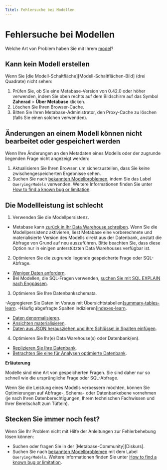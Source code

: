 ```yaml
---
Titel: Fehlersuche bei Modellen
---
```



# Fehlersuche bei Modellen


Welche Art von Problem haben Sie mit Ihrem [model][model-docs]?


## Kann kein Modell erstellen


Wenn Sie [die Modell-Schaltfläche][Modell-Schaltflächen-Bild] (drei Quadrate) nicht sehen:


1. Prüfen Sie, ob Sie eine Metabase-Version von 0.42.0 oder höher verwenden, indem Sie oben rechts auf dem Bildschirm auf das Symbol **Zahnrad** > **Über Metabase** klicken.
2. Löschen Sie Ihren Browser-Cache.
3. Bitten Sie Ihren Metabase-Administrator, den Proxy-Cache zu löschen (falls Sie einen solchen verwenden).


## Änderungen an einem Modell können nicht bearbeitet oder gespeichert werden


Wenn Ihre Änderungen an den Metadaten eines Modells oder der zugrunde liegenden Frage nicht angezeigt werden:


1. Aktualisieren Sie Ihren Browser, um sicherzustellen, dass Sie keine zwischengespeicherten Ergebnisse sehen.
2. Suchen Sie nach [bekannten Modellproblemen][known-issues-models], indem Sie das Label `Querying/Models` verwenden. Weitere Informationen finden Sie unter [How to find a known bug or limitation][known-issues].


## Die Modellleistung ist schlecht


1. Verwenden Sie die Modellpersistenz.


- Metabase kann [zurück in Ihr Data Warehouse schreiben][model-persistence]. Wenn Sie die Modellpersistenz aktivieren, liest Metabase eine vorberechnete und materialisierte Version des Modells direkt aus der Datenbank, anstatt die Abfrage von Grund auf neu auszuführen. Bitte beachten Sie, dass diese Option nur in einigen unterstützten Data Warehouses verfügbar ist.


2. Optimieren Sie die zugrunde liegende gespeicherte Frage oder SQL-Abfrage.


- [Weniger Daten anfordern][limit-data-learn].
- Bei Modellen, die SQL-Fragen verwenden, [suchen Sie mit SQL EXPLAIN nach Engpässen][sql-explain-learn].


3. Optimieren Sie Ihre Datenbankschemata.


-Aggregieren Sie Daten im Voraus mit Übersichtstabellen][summary-tables-learn].
-Häufig abgefragte Spalten indizieren][indexes-learn].
- [Daten denormalisieren][denormalize-data-learn].
- [Ansichten materialisieren][materialize-views-learn].
- [Daten aus JSON herausziehen und ihre Schlüssel in Spalten einfügen][flatten-json-learn].


4. Optimieren Sie Ihr(e) Data Warehouse(s) oder Datenbank(en).


- [Replizieren Sie Ihre Datenbank][replicate-database-learn].
- [Betrachten Sie eine für Analysen optimierte Datenbank][analytics-database-learn].


**Erläuterung**


Modelle sind eine Art von gespeicherten Fragen. Sie sind daher nur so schnell wie die ursprüngliche Frage oder SQL-Abfrage.


Wenn Sie die Leistung eines Modells verbessern möchten, können Sie Optimierungen auf Abfrage-, Schema- oder Datenbankebene vornehmen (je nach Ihren Datenberechtigungen, Ihrem technischen Fachwissen und Ihrer Bereitschaft zum Tüfteln).


## Stecken Sie immer noch fest?


Wenn Sie Ihr Problem nicht mit Hilfe der Anleitungen zur Fehlerbehebung lösen können:


- Suchen oder fragen Sie in der [Metabase-Community][Diskurs].
- Suchen Sie nach [bekannten Modellproblemen][known-issues-models] mit dem Label `Querying/Models`. Weitere Informationen finden Sie unter [How to find a known bug or limitation][known-issues].

[analytics-database-learn]: https://www.metabase.com/learn/metabase-basics/administration/administration-and-operation/making-dashboards-faster#consider-a-database-optimized-for-analytics
[denormalize-data-learn]: https://www.metabase.com/learn/metabase-basics/administration/administration-and-operation/making-dashboards-faster#denormalize-data
[discourse]: https://discourse.metabase.com/
[flatten-json-learn]: https://www.metabase.com/learn/metabase-basics/administration/administration-and-operation/making-dashboards-faster#pull-data-out-of-json-and-slot-its-keys-into-columns
[indexes-learn]: https://www.metabase.com/learn/metabase-basics/administration/administration-and-operation/making-dashboards-faster#index-frequently-queried-columns
[known-issues]: ./known-issues.md
[known-issues-models]: https://github.com/metabase/metabase/labels/Querying%2FModels
[limit-data-learn]: https://www.metabase.com/learn/metabase-basics/administration/administration-and-operation/making-dashboards-faster#ask-for-less-data
[materialize-views-learn]: https://www.metabase.com/learn/metabase-basics/administration/administration-and-operation/making-dashboards-faster#materialize-views-create-new-tables-to-store-query-results
[model-button-image]: https://www.metabase.com/learn/images/models/model-icon.png
[model-docs]: ../data-modeling/models.md
[replicate-database-learn]: https://www.metabase.com/learn/metabase-basics/administration/administration-and-operation/making-dashboards-faster#replicate-your-database
[sql-explain-learn]: https://www.metabase.com/learn/sql/working-with-sql/sql-best-practices#explain
[summary-tables-learn]: https://www.metabase.com/learn/metabase-basics/administration/administration-and-operation/making-dashboards-faster#aggregate-data-ahead-of-time-with-summary-tables
[troubleshooting-sandboxing]: ./sandboxing.md
[model-persistence]: ../data-modeling/model-persistence.md
